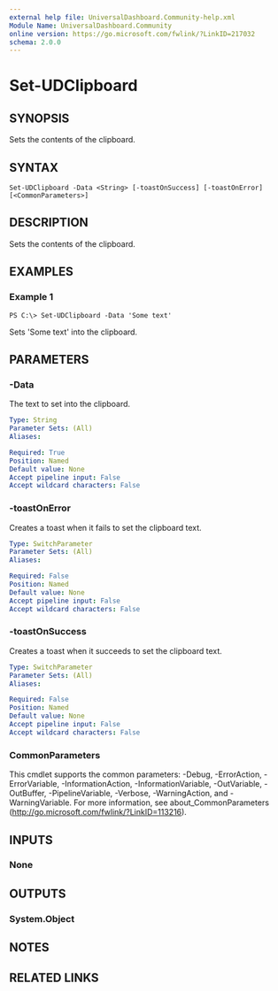 ```yaml
---
external help file: UniversalDashboard.Community-help.xml
Module Name: UniversalDashboard.Community
online version: https://go.microsoft.com/fwlink/?LinkID=217032
schema: 2.0.0
---
```


# Set-UDClipboard

## SYNOPSIS
Sets the contents of the clipboard.

## SYNTAX

```
Set-UDClipboard -Data <String> [-toastOnSuccess] [-toastOnError] [<CommonParameters>]
```

## DESCRIPTION
Sets the contents of the clipboard.

## EXAMPLES

### Example 1
```
PS C:\> Set-UDClipboard -Data 'Some text'
```

Sets 'Some text' into the clipboard.

## PARAMETERS

### -Data
The text to set into the clipboard.

```yaml
Type: String
Parameter Sets: (All)
Aliases: 

Required: True
Position: Named
Default value: None
Accept pipeline input: False
Accept wildcard characters: False
```

### -toastOnError
Creates a toast when it fails to set the clipboard text.

```yaml
Type: SwitchParameter
Parameter Sets: (All)
Aliases: 

Required: False
Position: Named
Default value: None
Accept pipeline input: False
Accept wildcard characters: False
```

### -toastOnSuccess
Creates a toast when it succeeds to set the clipboard text.

```yaml
Type: SwitchParameter
Parameter Sets: (All)
Aliases: 

Required: False
Position: Named
Default value: None
Accept pipeline input: False
Accept wildcard characters: False
```

### CommonParameters
This cmdlet supports the common parameters: -Debug, -ErrorAction, -ErrorVariable, -InformationAction, -InformationVariable, -OutVariable, -OutBuffer, -PipelineVariable, -Verbose, -WarningAction, and -WarningVariable. For more information, see about_CommonParameters (http://go.microsoft.com/fwlink/?LinkID=113216).

## INPUTS

### None

## OUTPUTS

### System.Object

## NOTES

## RELATED LINKS

